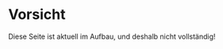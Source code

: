 <!-- TITLE: Starface Modul-Wiki -->
# Vorsicht
Diese Seite ist aktuell im Aufbau, und deshalb nicht vollständig!